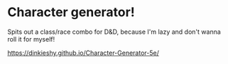 # Character generator!

Spits out a class/race combo for D&D, because I'm lazy and don't wanna roll it for myself!

https://dinkieshy.github.io/Character-Generator-5e/